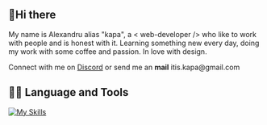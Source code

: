<h2>🖖Hi there</h2>
<p>My name is Alexandru alias "kapa", a < web-developer /> who like to work with people and is honest with it. Learning something new every day, doing my work with some coffee and passion. In love with design.</p>

<p>Connect with me on <a href="https://discord.gg/ZKBUZabU">Discord</a> or send me an <strong>mail</strong> itis.kapa@gmail.com</p>

<h2>👨‍💻 Language and Tools</h2>


[![My Skills](https://skills.thijs.gg/icons?i=js,html,css,figma,vscode)](https://skills.thijs.gg)

